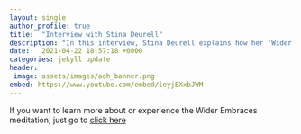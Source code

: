 ```yaml
---
layout: single
author_profile: true
title:  "Interview with Stina Deurell"
description: "In this interview, Stina Deurell explains how her 'Wider Embraces' meditation can help us heal by experiencing the reality of and as the 'Embrace' - the field that exists for every collective entity from the biosphere to the family."
date:   2021-04-22 18:57:18 +0000
categories: jekyll update
header: 
 image: assets/images/aoh_banner.png
embed: https://www.youtube.com/embed/leyjEXxbJWM
---
```


If you want to learn more about or experience the Wider Embraces meditation, just go to [click here](https:www.widerembraces.org) 